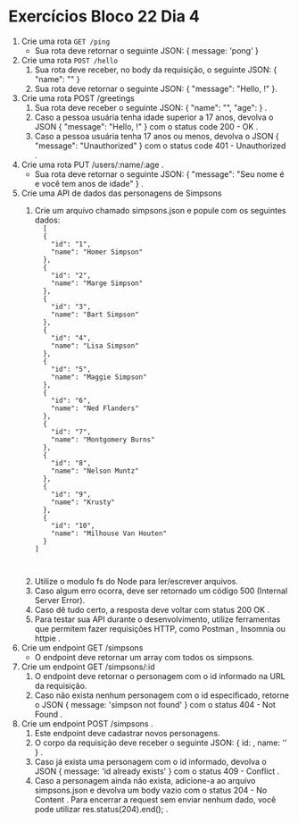 # Exercícios Bloco 22 Dia 4

<ol>
  <li>
    Crie uma rota <code>GET /ping</code>
    <ul>
      <li>Sua rota deve retornar o seguinte JSON: { message: 'pong' }</li>
    </ul>
  </li>
  <li>
    Crie uma rota <code>POST /hello</code>
    <ol>
      <li>
        Sua rota deve receber, no body da requisição, o seguinte JSON: { "name": "<nome do usuário>" }
      </li>
      <li>
        Sua rota deve retornar o seguinte JSON: { "message": "Hello, <nome do usuário>!" }.
      </li>
    </ol>
  </li>
  <li>
    Crie uma rota POST /greetings
    <ol>
      <li>
        Sua rota deve receber o seguinte JSON: { "name": "<nome do usuário>", "age": <idade do usuário> } .
      </li>
      <li>
        Caso a pessoa usuária tenha idade superior a 17 anos, devolva o JSON { "message": "Hello, <nome do usuário>!" } com o status code 200 - OK .
      </li>
      <li>
        Caso a pessoa usuária tenha 17 anos ou menos, devolva o JSON { "message": "Unauthorized" } com o status code 401 - Unauthorized .
      </li>
    </ol>
  </li>
  <li>
  Crie uma rota PUT /users/:name/:age .
  <ul>
  <li>Sua rota deve retornar o seguinte JSON: { "message": "Seu nome é <name> e você tem <age> anos de idade" } .</li>
  </ul>
  </li>
  <li>Crie uma API de dados das personagens de Simpsons</li>
  <ol>
  <li>Crie um arquivo chamado simpsons.json e popule com os seguintes dados:
    <code>
  [
  {
    "id": "1",
    "name": "Homer Simpson"
  },
  {
    "id": "2",
    "name": "Marge Simpson"
  },
  {
    "id": "3",
    "name": "Bart Simpson"
  },
  {
    "id": "4",
    "name": "Lisa Simpson"
  },
  {
    "id": "5",
    "name": "Maggie Simpson"
  },
  {
    "id": "6",
    "name": "Ned Flanders"
  },
  {
    "id": "7",
    "name": "Montgomery Burns"
  },
  {
    "id": "8",
    "name": "Nelson Muntz"
  },
  {
    "id": "9",
    "name": "Krusty"
  },
  {
    "id": "10",
    "name": "Milhouse Van Houten"
  }
]
  </li>
  </code>
  <li>Utilize o modulo fs do Node para ler/escrever arquivos.</li>
  <li>Caso algum erro ocorra, deve ser retornado um código 500 (Internal Server Error).</li>
  <li>Caso dê tudo certo, a resposta deve voltar com status 200 OK .</li>
  <li>Para testar sua API durante o desenvolvimento, utilize ferramentas que permitem fazer requisições HTTP, como Postman , Insomnia ou httpie .</li>
  </ol>
  </li>
  <li>Crie um endpoint GET /simpsons
  <ul><li>
O endpoint deve retornar um array com todos os simpsons.
</li></ul>
</li>
<li>Crie um endpoint GET /simpsons/:id
<ol><li>
O endpoint deve retornar o personagem com o id informado na URL da requisição.</li>
<li>
Caso não exista nenhum personagem com o id especificado, retorne o JSON { message: 'simpson not found' } com o status 404 - Not Found .</li></ol>
</li>
<li>Crie um endpoint POST /simpsons .
<ol>
<li>Este endpoint deve cadastrar novos personagens.</li>
<li>O corpo da requisição deve receber o seguinte JSON: { id: <id-da-personagem>, name: '<nome-da-personagem>' } .</li>
<li>Caso já exista uma personagem com o id informado, devolva o JSON { message: 'id already exists' } com o status 409 - Conflict .</li>
<li>Caso a personagem ainda não exista, adicione-a ao arquivo simpsons.json e devolva um body vazio com o status 204 - No Content . Para encerrar a request sem enviar nenhum dado, você pode utilizar res.status(204).end(); .</li>
</ol>
</li>
</ol>